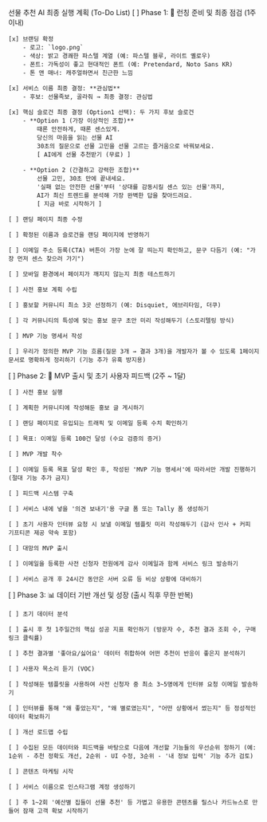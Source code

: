 선물 추천 AI 최종 실행 계획 (To-Do List)
[ ] Phase 1: 🚀 런칭 준비 및 최종 점검 (1주 이내)

    [x] 브랜딩 확정
        - 로고: `logo.png`
        - 색상: 밝고 경쾌한 파스텔 계열 (예: 파스텔 블루, 라이트 옐로우)
        - 폰트: 가독성이 좋고 현대적인 폰트 (예: Pretendard, Noto Sans KR)
        - 톤 앤 매너: 캐주얼하면서 친근한 느낌

    [x] 서비스 이름 최종 결정: **관심법**
        - 후보: 선물족보, 골라줘 → 최종 결정: 관심법

    [x] 핵심 슬로건 최종 결정 (Option1 선택): 두 가지 후보 슬로건
        - **Option 1 (가장 이상적인 조합)**
            때론 안전하게, 때론 센스있게.
            당신의 마음을 읽는 선물 AI
            30초의 질문으로 선물 고민을 선물 고르는 즐거움으로 바꿔보세요.
            [ AI에게 선물 추천받기 (무료) ]

        - **Option 2 (간결하고 강력한 조합)**
            선물 고민, 30초 만에 끝내세요.
            '실패 없는 안전한 선물'부터 '상대를 감동시킬 센스 있는 선물'까지,
            AI가 최신 트렌드를 분석해 가장 완벽한 답을 찾아드려요.
            [ 지금 바로 시작하기 ]

    [ ] 랜딩 페이지 최종 수정

    [ ] 확정된 이름과 슬로건을 랜딩 페이지에 반영하기

    [ ] 이메일 주소 등록(CTA) 버튼이 가장 눈에 잘 띄는지 확인하고, 문구 다듬기 (예: "가장 먼저 센스 찾으러 가기")

    [ ] 모바일 환경에서 페이지가 깨지지 않는지 최종 테스트하기

    [ ] 사전 홍보 계획 수립

    [ ] 홍보할 커뮤니티 최소 3곳 선정하기 (예: Disquiet, 에브리타임, 더쿠)

    [ ] 각 커뮤니티의 특성에 맞는 홍보 문구 초안 미리 작성해두기 (스토리텔링 방식)

    [ ] MVP 기능 명세서 작성

    [ ] 우리가 정의한 MVP 기능 흐름(질문 3개 → 결과 3개)을 개발자가 볼 수 있도록 1페이지 문서로 명확하게 정리하기 (기능 추가 유혹 방지용)

[ ] Phase 2: 📣 MVP 출시 및 초기 사용자 피드백 (2주 ~ 1달)

    [ ] 사전 홍보 실행

    [ ] 계획한 커뮤니티에 작성해둔 홍보 글 게시하기

    [ ] 랜딩 페이지로 유입되는 트래픽 및 이메일 등록 수치 확인하기

    [ ] 목표: 이메일 등록 100건 달성 (수요 검증의 증거)

    [ ] MVP 개발 착수

    [ ] 이메일 등록 목표 달성 확인 후, 작성된 'MVP 기능 명세서'에 따라서만 개발 진행하기 (절대 기능 추가 금지)

    [ ] 피드백 시스템 구축

    [ ] 서비스 내에 넣을 '의견 보내기'용 구글 폼 또는 Tally 폼 생성하기

    [ ] 초기 사용자 인터뷰 요청 시 보낼 이메일 템플릿 미리 작성해두기 (감사 인사 + 커피 기프티콘 제공 약속 포함)

    [ ] 대망의 MVP 출시

    [ ] 이메일을 등록한 사전 신청자 전원에게 감사 이메일과 함께 서비스 링크 발송하기

    [ ] 서비스 공개 후 24시간 동안은 서버 오류 등 비상 상황에 대비하기

[ ] Phase 3: 📊 데이터 기반 개선 및 성장 (출시 직후 무한 반복)

    [ ] 초기 데이터 분석

    [ ] 출시 후 첫 1주일간의 핵심 성공 지표 확인하기 (방문자 수, 추천 결과 조회 수, 구매 링크 클릭률)

    [ ] 추천 결과별 '좋아요/싫어요' 데이터 취합하여 어떤 추천이 반응이 좋은지 분석하기

    [ ] 사용자 목소리 듣기 (VOC)

    [ ] 작성해둔 템플릿을 사용하여 사전 신청자 중 최소 3~5명에게 인터뷰 요청 이메일 발송하기

    [ ] 인터뷰를 통해 "왜 좋았는지", "왜 별로였는지", "어떤 상황에서 썼는지" 등 정성적인 데이터 확보하기

    [ ] 개선 로드맵 수립

    [ ] 수집된 모든 데이터와 피드백을 바탕으로 다음에 개선할 기능들의 우선순위 정하기 (예: 1순위 - 추천 정확도 개선, 2순위 - UI 수정, 3순위 - '내 정보 입력' 기능 추가 검토)

    [ ] 콘텐츠 마케팅 시작

    [ ] 서비스 이름으로 인스타그램 계정 생성하기

    [ ] 주 1~2회 '예산별 집들이 선물 추천' 등 가볍고 유용한 콘텐츠를 릴스나 카드뉴스로 만들어 잠재 고객 확보 시작하기
